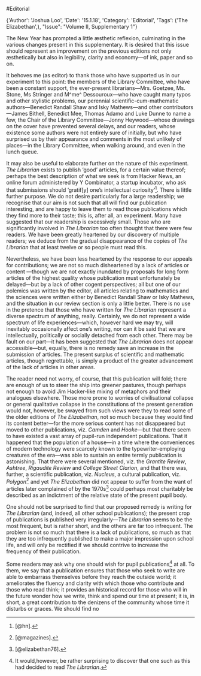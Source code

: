 #Editorial

{'Author': 'Joshua Loo', 'Date': '15.1.18', 'Category': 'Editorial', 'Tags': ('The Elizabethan',), "Issue": "Volume II, Supplementary 1"}

The New Year has prompted a little æsthetic reflexion, culminating in
the various changes present in this supplementary. It is desired that
this issue should represent an improvement on the previous editions not
only æsthetically but also in legibility, clarity and economy—of ink,
paper and so on.

It behoves me (as editor) to thank those who have supported us in our
experiment to this point: the members of the Library Committee, who have
been a constant support, the ever-present librarians—Mrs. Goetzee, Ms.
Stone, Ms Stringer and M^me^ Dessouroux—who have caught many typos and
other stylistic problems, our perennial scientific-cum-mathematic
authors—Benedict Randall Shaw and Isky Mathews—and other
contributors—James Bithell, Benedict Mee, Thomas Adamo and Luke Dunne to
name a few, the Chair of the Library Committee—Jonny Heywood—whose
drawings on the cover have prevented several delays, and our readers,
whose existence some authors were not entirely sure of initially, but
who have surprised us by their appearance and comments in the most
unlikely of places—in the Library Committee, when walking around, and
even in the lunch queue.

It may also be useful to elaborate further on the nature of this
experiment. *The Librarian* exists to publish ‘good’ articles, for a
certain value thereof; perhaps the best description of what we seek is
from Hacker News, an online forum administered by Y Combinator, a
startup incubator, who ask that submissions should ‘gratif\[y\] one’s
intellectual curiosity’[^1]. There is little further purpose. We do not
desire particularly for a large readership; we recognise that our aim is
not such that all will find our publication interesting, and are happy
to leave them to read those publications which they find more to their
taste; this is, after all, an experiment. Many have suggested that our
readership is excessively small. Those who are significantly involved in
*The Librarian* too often thought that there were few readers. We have
been greatly heartened by our discovery of multiple readers; we deduce
from the gradual disappearance of the copies of *The Librarian* that at
least twelve or so people must read this.

Nevertheless, we have been less heartened by the response to our appeals
for contributions; we are not so much disheartened by a lack of articles
or content —though we are not exactly inundated by proposals for long
form articles of the highest quality whose publication must
unfortunately be delayed—but by a lack of other cogent perspectives; all
but one of our polemics was written by the editor, all articles relating
to mathematics and the sciences were written either by Benedict Randall
Shaw or Isky Mathews, and the situation in our review section is only a
little better. There is no use in the pretence that those who have
written for *The Librarian* represent a diverse spectrum of anything,
really. Certainly, we do not represent a wide spectrum of life
experiences—which, however hard we may try, will inevitably occasionally
affect one’s writing, nor can it be said that we are intellectually,
politically or socially detached from each other. There may be fault on
our part—it has been suggested that *The Librarian* does not appear
accessible—but, equally, there is no remedy save an increase in the
submission of articles. The present surplus of scientific and mathematic
articles, though regrettable, is simply a product of the greater
advancement of the lack of articles in other areas.

The reader need not worry, of course, that this publication will fold;
there are enough of us to steer the ship into greener pastures, though
perhaps not enough to avoid Jim Hacker-like mixing of metaphors and
their analogues elsewhere. Those more prone to worries of civilisational
collapse or general qualitative collapse in the constitutions of the
present generation would not, however, be swayed from such views were
they to read some of the older editions of *The Elizabethan*, not so
much because they would find its content better—for the more serious
content has not disappeared but moved to other publications, viz.
*Camden* and *Hooke*—but that there seem to have existed a vast array of
pupil-run independent publications. That it happened that the population
of a house—in a time where the conveniences of modern technology were
scarcely known to the typewriter-employing creatures of the era—was able
to sustain an entire termly publication is astonishing. That there were
several mentioned, viz. the *Grantite Review*, *Ashtree*, *Rigaudite
Review* and *College Street Clarion*, and that there was, further, a
scientific publication, viz. *Nucleus*, a cultural publication, viz.
*Polygon*[^2] and yet *The Elizabethan* did not appear to suffer from
the want of articles later complained of by the 1970s[^3] could perhaps
most charitably be described as an indictment of the relative state of
the present pupil body.

One should not be surprised to find that our proposed remedy is writing
for *The Librarian* (and, indeed, all other school publications); the
present crop of publications is published very irregularly—*The
Librarian* seems to be the most frequent, but is rather short, and the
others are far too infrequent. The problem is not so much that there is
a lack of publications, so much as that they are too infrequently
published to make a major impression upon school life, and will only be
rectified if we should contrive to increase the frequency of their
publication.

Some readers may ask why one should wish for pupil publications[^4] at
all. To them, we say that a publication ensures that those who seek to
write are able to embarrass themselves before they reach the outside
world; it ameliorates the fluency and clarity with which those who
contribute and those who read think; it provides an historical record
for those who will in the future wonder how we write, think and spend
our time at present; it is, in short, a great contribution to the
denizens of the community whose time it disturbs or graces. We should
find no

[^1]: [@hn].

[^2]: [@magazines].

[^3]: [@elizabethan76].

[^4]: It would,however, be rather surprising to discover that one such
    as this had decided to read *The Librarian*.
